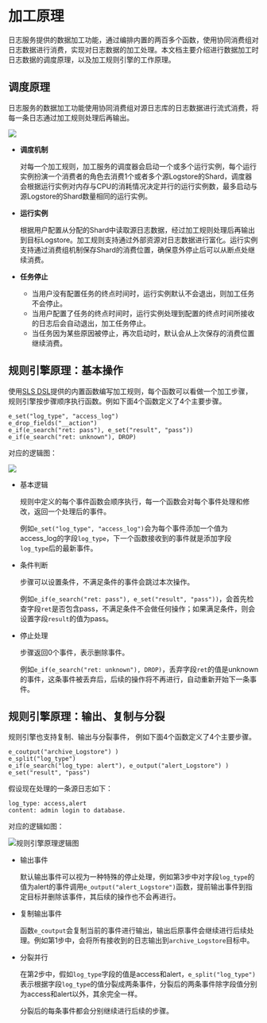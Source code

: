 # 加工原理

日志服务提供的数据加工功能，通过编排内置的两百多个函数，使用协同消费组对日志数据进行消费，实现对日志数据的加工处理。本文档主要介绍进行数据加工时日志数据的调度原理，以及加工规则引擎的工作原理。

## 调度原理

日志服务的数据加工功能使用协同消费组对源日志库的日志数据进行流式消费，将每一条日志通过加工规则处理后再输出。

![](https://static-aliyun-doc.oss-accelerate.aliyuncs.com/assets/img/zh-CN/6943749951/p54657.png)

-   **调度机制**

    对每一个加工规则，加工服务的调度器会启动一个或多个运行实例，每个运行实例扮演一个消费者的角色去消费1个或者多个源Logstore的Shard，调度器会根据运行实例对内存与CPU的消耗情况决定并行的运行实例数，最多启动与源Logstore的Shard数量相同的运行实例。

-   **运行实例**

    根据用户配置从分配的Shard中读取源日志数据，经过加工规则处理后再输出到目标Logstore。加工规则支持通过外部资源对日志数据进行富化。运行实例支持通过消费组机制保存Shard的消费位置，确保意外停止后可以从断点处继续消费。

-   **任务停止**
    -   当用户没有配置任务的终点时间时，运行实例默认不会退出，则加工任务不会停止。
    -   当用户配置了任务的终点时间时，运行实例处理到配置的终点时间所接收的日志后会自动退出，加工任务停止。
    -   当任务因为某些原因被停止，再次启动时，默认会从上次保存的消费位置继续消费。

## 规则引擎原理：基本操作

使用[SLS DSL](/cn.zh-CN/数据加工/数据加工语法/语法简介.md)提供的内置函数编写加工规则，每个函数可以看做一个加工步骤，规则引擎按步骤顺序执行函数。例如下面4个函数定义了4个主要步骤。

```
e_set("log_type", "access_log")
e_drop_fields("__action")
e_if(e_search("ret: pass"), e_set("result", "pass"))
e_if(e_search("ret: unknown"), DROP)
```

对应的逻辑图：

![](https://static-aliyun-doc.oss-accelerate.aliyuncs.com/assets/img/zh-CN/7943749951/p54660.png)

-   基本逻辑

    规则中定义的每个事件函数会顺序执行，每一个函数会对每个事件处理和修改，返回一个处理后的事件。

    例如`e_set("log_type", "access_log")`会为每个事件添加一个值为access\_log的字段`log_type`，下一个函数接收到的事件就是添加字段`log_type`后的最新事件。

-   条件判断

    步骤可以设置条件，不满足条件的事件会跳过本次操作。

    例如`e_if(e_search("ret: pass"), e_set("result", "pass"))`，会首先检查字段`ret`是否包含pass，不满足条件不会做任何操作；如果满足条件，则会设置字段`result`的值为pass。

-   停止处理

    步骤返回0个事件，表示删除事件。

    例如`e_if(e_search("ret: unknown"), DROP)`，丢弃字段`ret`的值是unknown的事件，这条事件被丢弃后，后续的操作将不再进行，自动重新开始下一条事件。


## 规则引擎原理：输出、复制与分裂

规则引擎也支持复制、输出与分裂事件， 例如下面4个函数定义了4个主要步骤。

```
e_coutput("archive_Logstore") )
e_split("log_type")
e_if(e_search("log_type: alert"), e_output("alert_Logstore") )
e_set("result", "pass")
```

假设现在处理的一条源日志如下：

```
log_type: access,alert
content: admin login to database.
```

对应的逻辑如图：

![规则引擎原理逻辑图](https://static-aliyun-doc.oss-accelerate.aliyuncs.com/assets/img/zh-CN/7943749951/p54676.png)

-   输出事件

    默认输出事件可以视为一种特殊的停止处理，例如第3步中对字段`log_type`的值为alert的事件调用`e_output("alert_Logstore")`函数，提前输出事件到指定目标并删除该事件，其后续的操作也不会再进行。

-   复制输出事件

    函数`e_coutput`会复制当前的事件进行输出，输出后原事件会继续进行后续处理。例如第1步中，会将所有接收到的日志输出到`archive_Logstore`目标中。

-   分裂并行

    在第2步中，假如`log_type`字段的值是access和alert，`e_split("log_type")`表示根据字段`log_type`的值分裂成两条事件，分裂后的两条事件除字段值分别为access和alert以外，其余完全一样。

    分裂后的每条事件都会分别继续进行后续的步骤。


